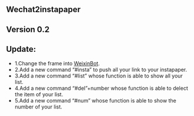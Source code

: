 ## Wechat2instapaper

## Version 0.2

## Update:
* 1.Change the frame into [WeixinBot][1].
* 2.Add a new command “#insta” to push all your link to your instapaper.
* 3.Add a new command “#list” whose function is able to show all your list.
* 4.Add a new command “#del”+number whose function is able to delect the item of your list.
* 5.Add a new command “#num” whose function is able to show the number of your list.


[1]:	https://github.com/Urinx/WeixinBot